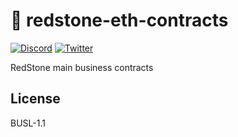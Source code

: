 # 🔗 redstone-eth-contracts

[![Discord](https://img.shields.io/discord/786251205008949258?logo=discord)](https://discord.gg/2CT6hN6C)
[![Twitter](https://img.shields.io/twitter/follow/redstone_defi?style=flat&logo=twitter)](https://twitter.com/intent/follow?screen_name=limestone_defi)

RedStone main business contracts

## License

BUSL-1.1
